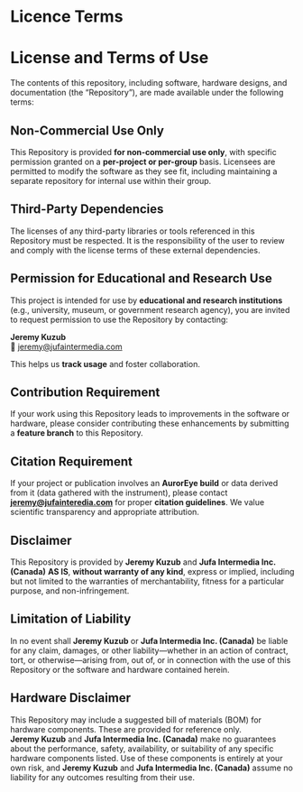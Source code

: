 # Licence Terms
# License and Terms of Use

The contents of this repository, including software, hardware designs, and documentation (the “Repository”), are made available under the following terms:

## Non-Commercial Use Only  
This Repository is provided **for non-commercial use only**, with specific permission granted on a **per-project or per-group** basis. Licensees are permitted to modify the software as they see fit, including maintaining a separate repository for internal use within their group.

## Third-Party Dependencies  
The licenses of any third-party libraries or tools referenced in this Repository must be respected. It is the responsibility of the user to review and comply with the license terms of these external dependencies.

## Permission for Educational and Research Use  
This project is intended for use by **educational and research institutions** (e.g., university, museum, or government research agency), you are invited to request permission to use the Repository by contacting:

**Jeremy Kuzub**  
📧 jeremy@jufaintermedia.com

This helps us **track usage** and foster collaboration.

## Contribution Requirement  
If your work using this Repository leads to improvements in the software or hardware, please consider contributing these enhancements by submitting a **feature branch** to this Repository.

## Citation Requirement  
If your project or publication involves an **AurorEye build** or data derived from it (data gathered with the instrument), please contact **jeremy@jufainteredia.com** for proper **citation guidelines**. We value scientific transparency and appropriate attribution.

## Disclaimer  
This Repository is provided by **Jeremy Kuzub** and **Jufa Intermedia Inc. (Canada)** **AS IS**, **without warranty of any kind**, express or implied, including but not limited to the warranties of merchantability, fitness for a particular purpose, and non-infringement.

## Limitation of Liability  
In no event shall **Jeremy Kuzub** or **Jufa Intermedia Inc. (Canada)** be liable for any claim, damages, or other liability—whether in an action of contract, tort, or otherwise—arising from, out of, or in connection with the use of this Repository or the software and hardware contained herein.

## Hardware Disclaimer  
This Repository may include a suggested bill of materials (BOM) for hardware components. These are provided for reference only.  
**Jeremy Kuzub** and **Jufa Intermedia Inc. (Canada)** make no guarantees about the performance, safety, availability, or suitability of any specific hardware components listed.  Use of these components is entirely at your own risk, and **Jeremy Kuzub** and **Jufa Intermedia Inc. (Canada)** assume no liability for any outcomes resulting from their use.


